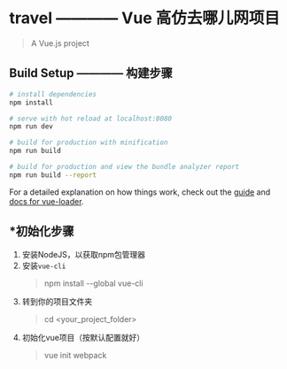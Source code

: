 # travel ———— Vue 高仿去哪儿网项目

> A Vue.js project

## Build Setup ———— 构建步骤

``` bash
# install dependencies
npm install

# serve with hot reload at localhost:8080
npm run dev

# build for production with minification
npm run build

# build for production and view the bundle analyzer report
npm run build --report
```

For a detailed explanation on how things work, check out the [guide](http://vuejs-templates.github.io/webpack/) and [docs for vue-loader](http://vuejs.github.io/vue-loader).

## *初始化步骤

1. 安装NodeJS，以获取npm包管理器
2. 安装`vue-cli`
   > npm install --global vue-cli
3. 转到你的项目文件夹
   > cd <your_project_folder>
4. 初始化vue项目（按默认配置就好）
   > vue init webpack